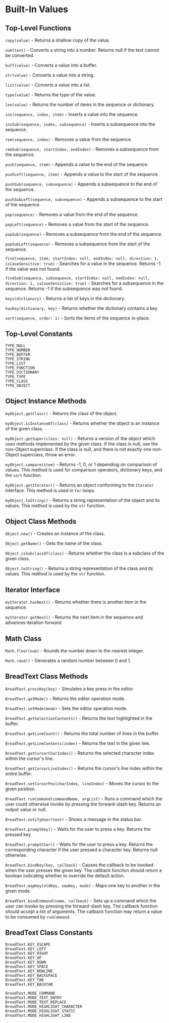 
# Built-In Values

## Top-Level Functions

`copy(value)` - Returns a shallow copy of the value.

`num(text)` - Converts a string into a number. Returns null if the text cannot be converted.

`buff(value)` - Converts a value into a buffer.

`str(value)` - Converts a value into a string.

`list(value)` - Converts a value into a list.

`type(value)` - Returns the type of the value.

`len(value)` - Returns the number of items in the sequence or dictionary.

`ins(sequence, index, item)` - Inserts a value into the sequence.

`insSub(sequence, index, subsequence)` - Inserts a subsequence into the sequence.

`rem(sequence, index)` - Removes a value from the sequence.

`remSub(sequence, startIndex, endIndex)` - Removes a subsequence from the sequence.

`push(sequence, item)` - Appends a value to the end of the sequence.

`pushLeft(sequence, item)` - Appends a value to the start of the sequence.

`pushSub(sequence, subsequence)` - Appends a subsequence to the end of the sequence.

`pushSubLeft(sequence, subsequence)` - Appends a subsequence to the start of the sequence.

`pop(sequence)` - Removes a value from the end of the sequence.

`popLeft(sequence)` - Removes a value from the start of the sequence.

`popSub(sequence)` - Removes a subsequence from the end of the sequence.

`popSubLeft(sequence)` - Removes a subsequence from the start of the sequence.

`find(sequence, item, startIndex: null, endIndex: null, direction: 1, isCaseSensitive: true)` - Searches for a value in the sequence. Returns -1 if the value was not found.

`findSub(sequence, subsequence, startIndex: null, endIndex: null, direction: 1, isCaseSensitive: true)` - Searches for a subsequence in the sequence. Returns -1 if the subsequence was not found.

`keys(dictionary)` - Returns a list of keys in the dictionary.

`hasKey(dictionary, key)` - Returns whether the dictionary contains a key.

`sort(sequence, order: 1)` - Sorts the items of the sequence in-place.

## Top-Level Constants

`TYPE_NULL`  
`TYPE_NUMBER`  
`TYPE_BUFFER`  
`TYPE_STRING`  
`TYPE_LIST`  
`TYPE_FUNCTION`  
`TYPE_DICTIONARY`  
`TYPE_TYPE`  
`TYPE_CLASS`  
`TYPE_OBJECT`

## Object Instance Methods

`myObject.getClass()` - Returns the class of the object.

`myObject.isInstanceOf(class)` - Returns whether the object is an instance of the given class.

`myObject.getSuper(class: null)` - Returns a version of the object which uses methods implemented by the given class. If the class is null, use the non-Object superclass. If the class is null, and there is not exactly one non-Object superclass, throw an error.

`myObject.compare(item)` - Returns -1, 0, or 1 depending on comparison of values. This method is used for comparison operators, dictionary keys, and the `sort` function.

`myObject.getIterator()` - Returns an object conforming to the `Iterator` interface. This method is used in `for` loops.

`myObject.toString()` - Returns a string representation of the object and its values. This method is used by the `str` function.

## Object Class Methods

`Object.new()` - Creates an instance of the class.

`Object.getName()` - Gets the name of the class.

`Object.isSubclassOf(class)` - Returns whether the class is a subclass of the given class.

`Object.toString()` - Returns a string representation of the class and its values. This method is used by the `str` function.

## Iterator Interface

`myIterator.hasNext()` - Returns whether there is another item in the sequence.

`myIterator.getNext()` - Returns the next item in the sequence and advances iteration forward.

## Math Class

`Math.floor(num)` - Rounds the number down to the nearest integer.

`Math.rand()` - Generates a random number between 0 and 1.

## BreadText Class Methods

`BreadText.pressKey(key)` - Simulates a key press in the editor.

`BreadText.getMode()` - Returns the editor operation mode.

`BreadText.setMode(mode)` - Sets the editor operation mode.

`BreadText.getSelectionContents()` - Returns the text highlighted in the buffer.

`BreadText.getLineCount()` - Returns the total number of lines in the buffer.

`BreadText.getLineContents(index)` - Returns the text in the given line.

`BreadText.getCursorCharIndex()` - Returns the selected character index within the cursor's line.

`BreadText.getCursorLineIndex()` - Returns the cursor's line index within the entire buffer.

`BreadText.setCursorPos(charIndex, lineIndex)` - Moves the cursor to the given position.

`BreadText.runCommand(commandName, argList)` - Runs a command which the user could otherwise invoke by pressing the forward-slash key. Returns an output value or null.

`BreadText.notifyUser(text)` - Shows a message in the status bar.

`BreadText.promptKey()` - Waits for the user to press a key. Returns the pressed key.

`BreadText.promptChar()` - Waits for the user to press a key. Returns the corresponding character if the user pressed a character key. Returns null otherwise.

`BreadText.bindKey(key, callback)` - Causes the callback to be invoked when the user presses the given key. The callback function should return a boolean indicating whether to override the default action.

`BreadText.mapKey(oldKey, newKey, mode)` - Maps one key to another in the given mode.

`BreadText.bindCommand(name, callback)` - Sets up a command which the user can invoke by pressing the forward-slash key. The callback function should accept a list of arguments. The callback function may return a value to be consumed by `runCommand`.

## BreadText Class Constants

`BreadText.KEY_ESCAPE`  
`BreadText.KEY_LEFT`  
`BreadText.KEY_RIGHT`  
`BreadText.KEY_UP`  
`BreadText.KEY_DOWN`  
`BreadText.KEY_SPACE`  
`BreadText.KEY_NEWLINE`  
`BreadText.KEY_BACKSPACE`  
`BreadText.KEY_TAB`  
`BreadText.KEY_BACKTAB`

`BreadText.MODE_COMMAND`  
`BreadText.MODE_TEXT_ENTRY`  
`BreadText.MODE_TEXT_REPLACE`  
`BreadText.MODE_HIGHLIGHT_CHARACTER`  
`BreadText.MODE_HIGHLIGHT_STATIC`  
`BreadText.MODE_HIGHLIGHT_LINE`



